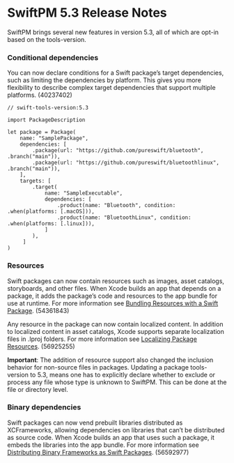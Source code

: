 # SwiftPM 5.3 Release Notes

SwiftPM brings several new features in version 5.3, all of which are opt-in based on the tools-version.

### Conditional dependencies

You can now declare conditions for a Swift package’s target dependencies, such as limiting the dependencies by platform. This gives you more flexibility to describe complex target dependencies that support multiple platforms. (40237402)

```
// swift-tools-version:5.3

import PackageDescription

let package = Package(
    name: "SamplePackage",
    dependencies: [
        .package(url: "https://github.com/pureswift/bluetooth", .branch("main")),
        .package(url: "https://github.com/pureswift/bluetoothlinux", .branch("main")),
    ],
    targets: [
        .target(
            name: "SampleExecutable",
            dependencies: [
                .product(name: "Bluetooth", condition: .when(platforms: [.macOS])),
                .product(name: "BluetoothLinux", condition: .when(platforms: [.linux])),
            ]
        ),
     ]
)
```

### Resources

Swift packages can now contain resources such as images, asset catalogs, storyboards, and other files. When Xcode builds an app that depends on a package, it adds the package’s code and resources to the app bundle for use at runtime. For more information see [Bundling Resources with a Swift Package](https://developer.apple.com/documentation/swift_packages/bundling_resources_with_a_swift_package). (54361843)

Any resource in the package can now contain localized content. In addition to localized content in asset catalogs, Xcode supports separate localization files in .lproj folders. For more information see [Localizing Package Resources](https://developer.apple.com/documentation/swift_packages/localizing_package_resources). (56925255)

**Important**: The addition of resource support also changed the inclusion behavior for non-source files in packages. Updating a package tools-version to 5.3, means one has to explicitly declare whether to exclude or process any file whose type is unknown to SwiftPM. This can be done at the file or directory level. 

### Binary dependencies

Swift packages can now vend prebuilt libraries distributed as XCFrameworks, allowing dependencies on libraries that can’t be distributed as source code. When Xcode builds an app that uses such a package, it embeds the libraries into the app bundle. For more information see [Distributing Binary Frameworks as Swift Packages](https://developer.apple.com/documentation/swift_packages/distributing_binary_frameworks_as_swift_packages). (56592977)
